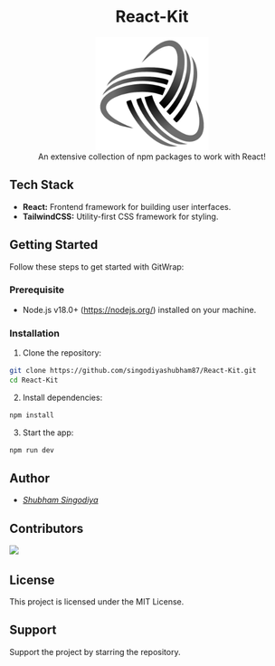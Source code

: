 <h1 align="center">React-Kit</h1>
<div align="center"><img src="./client/src/assets/images/logo.png" width="200px" height="200px"/></div>
<div align="center">An extensive collection of npm packages to work with React!</div>


## Tech Stack

- **React:** Frontend framework for building user interfaces.
- **TailwindCSS:** Utility-first CSS framework for styling.

## Getting Started
Follow these steps to get started with GitWrap:

### Prerequisite

- Node.js v18.0+ (https://nodejs.org/) installed on your machine.

### Installation

1. Clone the repository:
```bash
git clone https://github.com/singodiyashubham87/React-Kit.git
cd React-Kit
```
   
2. Install dependencies:
```bash
npm install
```
3. Start the app:
```bash
npm run dev
  ```
  
## Author
* <a href="https://shubham-s-socials.vercel.app/"><i>Shubham Singodiya</i></a>

## Contributors

<div>
   <a href="https://github.com/singodiyashubham87/GitWrap/graphs/contributors">
   <img src="https://contrib.rocks/image?repo=singodiyashubham87/GitWrap"/>
   </a>
</div>

## License
This project is licensed under the MIT License.

## Support
Support the project by starring the repository.
